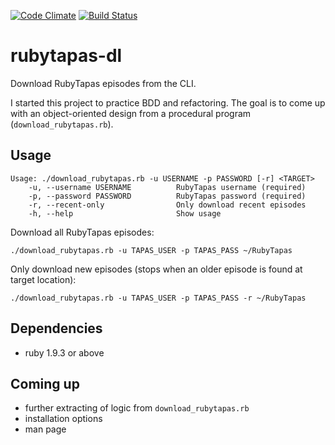 [![Code Climate](https://codeclimate.com/github/mfilej/rubytapas-dl.png)](https://codeclimate.com/github/mfilej/rubytapas-dl)
[![Build Status](https://travis-ci.org/mfilej/rubytapas-dl.png?branch=master)](https://travis-ci.org/mfilej/rubytapas-dl)

# rubytapas-dl

Download RubyTapas episodes from the CLI.

I started this project to practice BDD and refactoring. The goal is to come up with an object-oriented design from a procedural program (`download_rubytapas.rb`).

## Usage

    Usage: ./download_rubytapas.rb -u USERNAME -p PASSWORD [-r] <TARGET>
        -u, --username USERNAME          RubyTapas username (required)
        -p, --password PASSWORD          RubyTapas password (required)
        -r, --recent-only                Only download recent episodes
        -h, --help                       Show usage

Download all RubyTapas episodes:

    ./download_rubytapas.rb -u TAPAS_USER -p TAPAS_PASS ~/RubyTapas

Only download new episodes (stops when an older episode is found at target location):

    ./download_rubytapas.rb -u TAPAS_USER -p TAPAS_PASS -r ~/RubyTapas

## Dependencies

* ruby 1.9.3 or above

## Coming up

* further extracting of logic from `download_rubytapas.rb`
* installation options
* man page
